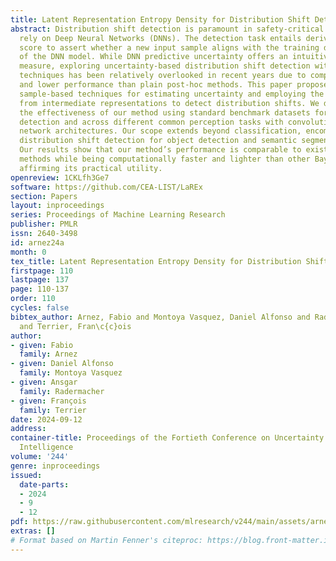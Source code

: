```yaml
---
title: Latent Representation Entropy Density for Distribution Shift Detection
abstract: Distribution shift detection is paramount in safety-critical tasks that
  rely on Deep Neural Networks (DNNs). The detection task entails deriving a confidence
  score to assert whether a new input sample aligns with the training data distribution
  of the DNN model. While DNN predictive uncertainty offers an intuitive confidence
  measure, exploring uncertainty-based distribution shift detection with simple sample-based
  techniques has been relatively overlooked in recent years due to computational overhead
  and lower performance than plain post-hoc methods. This paper proposes using simple
  sample-based techniques for estimating uncertainty and employing the entropy density
  from intermediate representations to detect distribution shifts. We demonstrate
  the effectiveness of our method using standard benchmark datasets for out-of-distribution
  detection and across different common perception tasks with convolutional neural
  network architectures. Our scope extends beyond classification, encompassing image-level
  distribution shift detection for object detection and semantic segmentation tasks.
  Our results show that our method’s performance is comparable to existing <em>State-of-the-Art</em>
  methods while being computationally faster and lighter than other Bayesian approaches,
  affirming its practical utility.
openreview: 1CKLfh3Ge7
software: https://github.com/CEA-LIST/LaREx
section: Papers
layout: inproceedings
series: Proceedings of Machine Learning Research
publisher: PMLR
issn: 2640-3498
id: arnez24a
month: 0
tex_title: Latent Representation Entropy Density for Distribution Shift Detection
firstpage: 110
lastpage: 137
page: 110-137
order: 110
cycles: false
bibtex_author: Arnez, Fabio and Montoya Vasquez, Daniel Alfonso and Radermacher, Ansgar
  and Terrier, Fran\c{c}ois
author:
- given: Fabio
  family: Arnez
- given: Daniel Alfonso
  family: Montoya Vasquez
- given: Ansgar
  family: Radermacher
- given: François
  family: Terrier
date: 2024-09-12
address:
container-title: Proceedings of the Fortieth Conference on Uncertainty in Artificial
  Intelligence
volume: '244'
genre: inproceedings
issued:
  date-parts:
  - 2024
  - 9
  - 12
pdf: https://raw.githubusercontent.com/mlresearch/v244/main/assets/arnez24a/arnez24a.pdf
extras: []
# Format based on Martin Fenner's citeproc: https://blog.front-matter.io/posts/citeproc-yaml-for-bibliographies/
---
```

